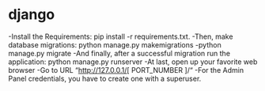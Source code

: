 # django

-Install the Requirements: pip install -r requirements.txt.
-Then, make database migrations: python manage.py makemigrations
-python manage.py migrate
-And finally, after a successful migration run the application: python manage.py runserver
-At last, open up your favorite web browser
-Go to URL “http://127.0.0.1/[ PORT_NUMBER ]/“
-For the Admin Panel credentials, you have to create one with a superuser.
